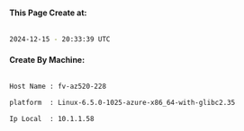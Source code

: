 
   
#### This Page Create at:

```bash

2024-12-15 - 20:33:39 UTC

```

#### Create By Machine:

```bash

Host Name : fv-az520-228

platform  : Linux-6.5.0-1025-azure-x86_64-with-glibc2.35

Ip Local  : 10.1.1.58

```

